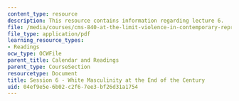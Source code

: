 ```yaml
---
content_type: resource
description: This resource contains information regarding lecture 6.
file: /media/courses/cms-840-at-the-limit-violence-in-contemporary-representation-fall-2013/04ef9e5e6b02c2f67ee3bf26d31a1754_MITCMS_840F13_Session_6.pdf
file_type: application/pdf
learning_resource_types:
- Readings
ocw_type: OCWFile
parent_title: Calendar and Readings
parent_type: CourseSection
resourcetype: Document
title: Session 6 - White Masculinity at the End of the Century
uid: 04ef9e5e-6b02-c2f6-7ee3-bf26d31a1754
---
```

